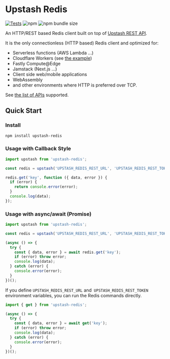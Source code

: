 # Upstash Redis

[![Tests](https://github.com/upstash/upstash-redis/actions/workflows/test.yml/badge.svg)](https://github.com/upstash/upstash-redis/actions/workflows/test.yml)
![npm](https://img.shields.io/npm/dm/upstash-redis)
![npm bundle size](https://img.shields.io/bundlephobia/minzip/upstash-redis)

An HTTP/REST based Redis client built on top of [Upstash REST API](https://docs.upstash.com/features/restapi).

It is the only connectionless (HTTP based) Redis client and optimized for:
- Serverless functions (AWS Lambda ...)
- Cloudflare Workers (see [the example](https://github.com/upstash/upstash-redis/tree/master/examples/workers-with-upstash))
- Fastly Compute@Edge
- Jamstack (Next.js ...)
- Client side web/mobile applications
- WebAssembly
- and other environments where HTTP is preferred over TCP.

See [the list of APIs](https://docs.upstash.com/features/restapi#rest---redis-api-compatibility) supported. 

## Quick Start

### Install

```bash
npm install upstash-redis
```

### Usage with Callback Style

```typescript
import upstash from 'upstash-redis';

const redis = upstash('UPSTASH_REDIS_REST_URL', 'UPSTASH_REDIS_REST_TOKEN');

redis.get('key', function ({ data, error }) {
  if (error) {
    return console.error(error);
  }
  console.log(data);
});
```

### Usage with async/await (Promise)

```typescript
import upstash from 'upstash-redis';

const redis = upstash('UPSTASH_REDIS_REST_URL', 'UPSTASH_REDIS_REST_TOKEN');

(async () => {
  try {
    const { data, error } = await redis.get('key');
    if (error) throw error;
    console.log(data);
  } catch (error) {
    console.error(error);
  }
})();
```

If you define `UPSTASH_REDIS_REST_URL` and` UPSTASH_REDIS_REST_TOKEN` environment variables, you can run the Redis commands directly.

```typescript
import { get } from 'upstash-redis';

(async () => {
  try {
    const { data, error } = await get('key');
    if (error) throw error;
    console.log(data);
  } catch (error) {
    console.error(error);
  }
})();
```

